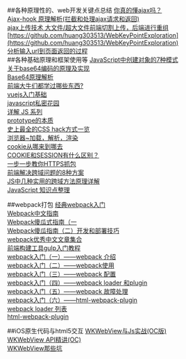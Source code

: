 ##各种原理性的、web开发关键点总结
[你真的懂ajax吗？](https://gold.xitu.io/post/587f8dbd570c3522011c0f59)</br>
[Ajax-hook 原理解析(拦截和处理ajax请求和返回)](http://www.jianshu.com/p/7337ac624b8e)</br>
[ajax上传技术 大文件/超大文件前端切割上传，后端进行重组](http://www.cnblogs.com/GerryOfZhong/p/6295211.html)</br>
[https://github.com/huang303513/WebKeyPointExploration](https://github.com/huang303513/WebKeyPointExploration)</br>
[分析输入url到页面返回的过程](http://www.cnblogs.com/wenanry/archive/2010/02/25/1673368.html)</br>
##各种基础原理和框架使用等
[JavaScript中创建对象的7种模式](https://zhuanlan.zhihu.com/p/23226652)</br>
[关于base64编码的原理及实现](http://www.cnblogs.com/hongru/archive/2012/01/14/2321397.html)</br>
[Base64原理解析](http://mp.weixin.qq.com/s?__biz=MzAwNjI5MTYyMw==&mid=2651493342&idx=1&sn=5b559b4c90622ba35a6f19fce316d57d&chksm=80f19a16b786130016f907d6f8c7384c7fa170aebdb419e6c187159747f66d43b583e02bdb1d&mpshare=1&scene=23&srcid=1110TlP4r47xyYuwH8Rob14e#rd)</br>
[前端大牛们都学过哪些东西?](http://www.zhihu.com/question/22146521/answer/94842197)</br>
[vuejs入门基础](http://www.imooc.com/learn/694)</br>
[javascript私密花园](http://bonsaiden.github.io/JavaScript-Garden/zh/)</br>
[详解 JS 系列](https://segmentfault.com/bookmark/1230000002226575)</br>
[prototype的本质](http://www.qdfuns.com/notes/17398/35b250e9b392675c44f4f0cd833b72c8.html)</br>
[史上最全的CSS hack方式一览](http://blog.csdn.net/freshlover/article/details/12132801)</br>
[浏览器~加载，解析，渲染](http://www.jianshu.com/p/e141d1543143)</br>
[cookie从哪来到哪去](https://gold.xitu.io/post/584e1f5361ff4b006cd15698)</br>
[COOKIE和SESSION有什么区别？](https://www.zhihu.com/question/19786827)</br>
[一步一步教你HTTPS抓包](https://gold.xitu.io/post/584b711d8e450a006c586ca6)</br>
[前端解决跨域问题的8种方案](http://web.jobbole.com/88524/)</br>
[JS中几种实用的跨域方法原理详解](http://web.jobbole.com/88525/?utm_source=blog.jobbole.com&utm_medium=relatedPosts)</br>
[JavaScript 知识点整理](https://zhuanlan.zhihu.com/p/23357404)</br>

##webpack打包
[经典webpack入门](http://www.tuicool.com/articles/ZjemEbJ)</br>
[Webpack中文指南](http://wiki.jikexueyuan.com/project/webpack-handbook/)</br>
[Webpack傻瓜式指南（一](https://zhuanlan.zhihu.com/p/20367175)</br>
[Webpack傻瓜指南（二）开发和部署技巧](https://zhuanlan.zhihu.com/p/20397902)</br>
[webpack优秀中文文章集合](https://github.com/webpack-china/awesome-webpack-cn)</br>
[前端构建工具gulp入门教程](https://segmentfault.com/a/1190000000372547)</br>
[webpack入门（一）——webpack 介绍](http://blog.csdn.net/keliyxyz/article/details/51571386)</br>
[webpack入门（二）——webpack使用](http://blog.csdn.net/keliyxyz/article/details/51577905)</br>
[webpack入门（三）——webpack 配置](http://blog.csdn.net/keliyxyz/article/details/51527476)</br>
[webpack入门（四）——webpack loader 和plugin](http://blog.csdn.net/keliyxyz/article/details/51579078)</br>
[webpack入门（五）——webpack 故障处理](http://blog.csdn.net/keliyxyz/article/details/51579983)</br>
[webpack入门（六）——html-webpack-plugin](http://blog.csdn.net/keliyxyz/article/details/51513114)</br>
[webpack loader 列表](http://blog.csdn.net/keliyxyz/article/details/51649429)</br>
[html-webpack-plugin](http://www.8dou5che.com/2016/12/22/html-webpack-plugin/)</br>

##iOS原生代码与html5交互
[WKWebView与Js实战(OC版)](http://www.henishuo.com/wkwebview-js-h5-oc/?utm_source=tuicool&utm_medium=referral)<br/>
[WKWebView API精讲(OC)](http://www.henishuo.com/wkwebview-objc/?utm_source=tuicool&utm_medium=referral)<br/>
[WKWebView那些坑](http://mp.weixin.qq.com/s?__biz=MzA3NTYzODYzMg==&mid=2653578513&idx=1&sn=961bf5394eecde40a43060550b81b0bb&chksm=84b3b716b3c43e00ee39de8cf12ff3f8d475096ffaa05de9c00ff65df62cd73aa1cff606057d&mpshare=1&scene=23&srcid=0119VtvRXXpX8zD7Hon2AcE0#rd)</br>



